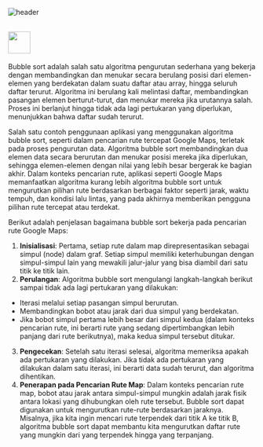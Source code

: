 ![header](https://github.com/SirGhazian/praktikum-struktur-data-UNP/assets/142916107/3b5d881e-4efa-49da-a988-638a0e6c5c1e)
<img src="https://media.tenor.com/zhIZszouG8QAAAAi/line-divider.gif" width="100%" height="2px"/>

## <img height="45" src="https://github.com/SirGhazian/praktikum-struktur-data-UNP/assets/142916107/602aaab2-4894-4d0c-be3e-3e49909256fc">

Bubble sort adalah salah satu algoritma pengurutan sederhana yang bekerja dengan membandingkan dan menukar secara berulang posisi dari elemen-elemen yang berdekatan dalam suatu daftar atau array, hingga seluruh daftar terurut. Algoritma ini berulang kali melintasi daftar, membandingkan pasangan elemen berturut-turut, dan menukar mereka jika urutannya salah. Proses ini berlanjut hingga tidak ada lagi pertukaran yang diperlukan, menunjukkan bahwa daftar sudah terurut.

Salah satu contoh penggunaan aplikasi yang menggunakan algoritma bubble sort, seperti dalam pencarian rute tercepat Google Maps, terletak pada proses pengurutan data. Algoritma bubble sort membandingkan dua elemen data secara berurutan dan menukar posisi mereka jika diperlukan, sehingga elemen-elemen dengan nilai yang lebih besar bergerak ke bagian akhir. Dalam konteks pencarian rute, aplikasi seperti Google Maps memanfaatkan algoritma kurang lebih algoritma bubble sort untuk mengurutkan pilihan rute berdasarkan berbagai faktor seperti jarak, waktu tempuh, dan kondisi lalu lintas, yang pada akhirnya memberikan pengguna pilihan rute tercepat atau terdekat.

Berikut adalah penjelasan bagaimana bubble sort bekerja pada pencarian rute Google Maps:
1. **Inisialisasi**: Pertama, setiap rute dalam map direpresentasikan sebagai simpul (node) dalam graf. Setiap simpul memiliki keterhubungan dengan simpul-simpul lain yang mewakili jalur-jalur yang bisa diambil dari satu titik ke titik lain.
2. **Perulangan**: Algoritma bubble sort mengulangi langkah-langkah berikut sampai tidak ada lagi pertukaran yang dilakukan:
- Iterasi melalui setiap pasangan simpul berurutan.
- Membandingkan bobot atau jarak dari dua simpul yang berdekatan.
- Jika bobot simpul pertama lebih besar dari simpul kedua (dalam konteks pencarian rute, ini berarti rute yang sedang dipertimbangkan lebih panjang dari rute berikutnya), maka kedua simpul tersebut ditukar.
3. **Pengecekan**: Setelah satu iterasi selesai, algoritma memeriksa apakah ada pertukaran yang dilakukan. Jika tidak ada pertukaran yang dilakukan dalam satu iterasi, ini berarti data sudah terurut, dan algoritma dihentikan.
4. **Penerapan pada Pencarian Rute Map**: Dalam konteks pencarian rute map, bobot atau jarak antara simpul-simpul mungkin adalah jarak fisik antara lokasi yang dihubungkan oleh rute tersebut. Bubble sort dapat digunakan untuk mengurutkan rute-rute berdasarkan jaraknya. Misalnya, jika kita ingin mencari rute terpendek dari titik A ke titik B, algoritma bubble sort dapat membantu kita mengurutkan daftar rute yang mungkin dari yang terpendek hingga yang terpanjang.





